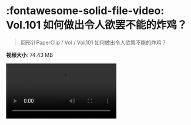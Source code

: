 # :fontawesome-solid-file-video: Vol.101 如何做出令人欲罢不能的炸鸡？

> 回形针PaperClip / Vol / Vol.101 如何做出令人欲罢不能的炸鸡？

**视频大小**: 74.43 MB

<div class="video"><video src="https://file.hsyhx.top/archive/回形针PaperClip/Vol/Vol.101 如何做出令人欲罢不能的炸鸡？.mp4" controls preload>🤔 您的浏览器不支持 video 标签</video></div>